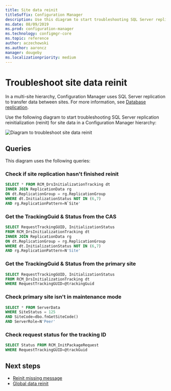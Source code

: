 ```yaml
---
title: Site data reinit
titleSuffix: Configuration Manager
description: Use this diagram to start troubleshooting SQL Server replication reinit for site data in a Configuration Manager hierarchy
ms.date: 08/09/2019
ms.prod: configuration-manager
ms.technology: configmgr-core
ms.topic: reference
author: aczechowski
ms.author: aaroncz
manager: dougeby
ms.localizationpriority: medium
---
```


# Troubleshoot site data reinit

In a multi-site hierarchy, Configuration Manager uses SQL Server replication to transfer data between sites. For more information, see [Database replication](../../../plan-design/hierarchy/database-replication.md).

Use the following diagram to start troubleshooting SQL Server replication reinitialization (reinit) for site data in a Configuration Manager hierarchy:

![Diagram to troubleshoot site data reinit](media/site-data-reinit.svg)

## Queries

This diagram uses the following queries:

### Check if site replication hasn't finished reinit

```sql
SELECT * FROM RCM_DrsInitializationTracking dt
INNER JOIN ReplicationData rg
ON dt.ReplicationGroup = rg.ReplicationGroup
WHERE dt.InitializationStatus NOT IN (6,7)
AND rg.ReplicationPattern=N`Site'
```

### Get the TrackingGuid & Status from the CAS

```sql
SELECT RequestTrackingGUID, InitializationStatus
FROM RCM_DrsInitializationTracking dt
INNER JOIN ReplicationData rg
ON dt.ReplicationGroup = rg.ReplicationGroup
WHERE dt.InitializationStatus NOT IN (6,7)
AND rg.ReplicationPattern=N'Site'
```

### Get the TrackingGuid & Status from the primary site

```sql
SELECT RequestTrackingGUID, InitializationStatus
FROM RCM_DrsInitializationTracking dt
WHERE RequestTrackingGUID=@trackingGuid
```

### Check primary site isn't in maintenance mode

```sql
SELECT * FROM ServerData
WHERE SiteStatus = 125
AND SiteCode=dbo.fnGetSiteCode()
AND ServerRole=N'Peer'
```

### Check request status for the tracking ID

```sql
SELECT Status FROM RCM_InitPackageRequest
WHERE RequestTrackingGUID=@trackGuid
```

## Next steps

- [Reinit missing message](reinit-missing-message.md)
- [Global data reinit](global-data-reinit.md)
